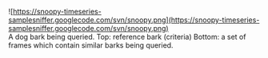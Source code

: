 ![https://snoopy-timeseries-samplesniffer.googlecode.com/svn/snoopy.png](https://snoopy-timeseries-samplesniffer.googlecode.com/svn/snoopy.png)
<br>A dog bark being queried. Top: reference bark (criteria) Bottom: a set of frames which contain similar barks being queried.
